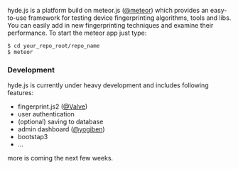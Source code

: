 <p>hyde.js is a platform build on meteor.js (<a href="https://github.com/meteor" class="user-mention">@meteor</a>) which provides an easy-to-use framework for testing device fingerprinting algorithms, tools and libs. You can easily add in new fingerprinting techniques and examine their performance. To start the meteor app just type:</p>

<pre><code>$ cd your_repo_root/repo_name
$ meteor
</code></pre>

<h3>
<a id="development" class="anchor" href="#development" aria-hidden="true"><span class="octicon octicon-link"></span></a>Development</h3>

<p>hyde.js is currently under heavy development and includes following features:</p>

<ul>
<li>fingerprint.js2 (<a href="https://github.com/Valve" class="user-mention">@Valve</a>)</li>
<li>user authentication</li>
<li>(optional) saving to database</li>
<li>admin dashboard (<a href="https://github.com/yogiben" class="user-mention">@yogiben</a>)</li>
<li>bootstap3</li>
<li>...</li>
</ul>

<p>more is coming the next few weeks.</p>
